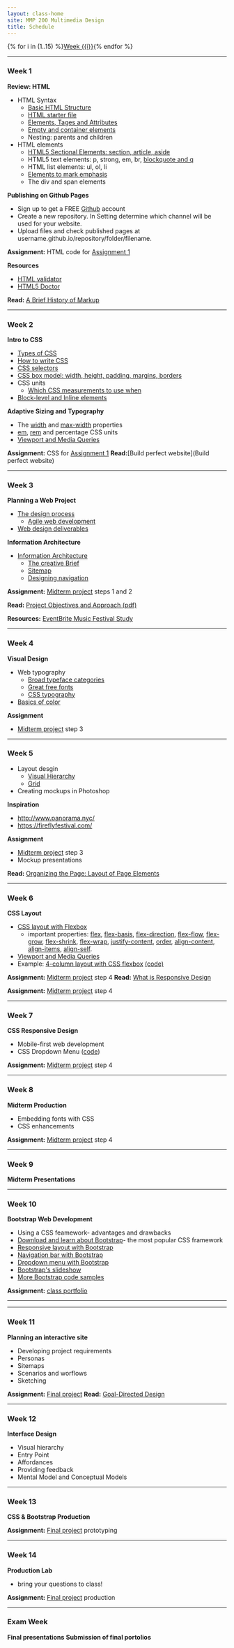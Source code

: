 ```yaml
---
layout: class-home
site: MMP 200 Multimedia Design
title: Schedule
---
```

{% for i in (1..15) %}<a href="#week-{{i}}" class="week">Week {{i}}</a>{% endfor %}

--------------------

### Week 1

**Review: HTML**
* HTML Syntax
    - [Basic HTML Structure](https://github.com/revitalk/mmp200/blob/master/html/basicHtmlStructure.html)
    - [HTML starter file](https://github.com/revitalk/mmp200/blob/master/html/html-starter.html)
    - [Elements, Tages and Attributes]({{site.url}}/mmp200/html/html-intro) 
    - [Empty and container elements]({{site.url}}/mmp200/html/empty-container)
    - Nesting: parents and children
* HTML elements
    - [HTML5 Sectional Elements: section, article, aside]({{site.url}}/mmp200/html/sectional-elements)
    - HTML5 text elements: p, strong, em, br, [blockquote and q]({{site.url}}/mmp200/html/quoting)
    - HTML list elements: ul, ol, li
    - [Elements to mark emphasis]({{site.url}}/mmp200/html/emphasis)
    - The div and span elements
  
**Publishing on Github Pages** 
- Sign up to get a FREE [Github](https://github.com/) account
- Create a new repository. In Setting determine which channel will be used for your website.
- Upload files and check published pages at username.github.io/repository/folder/filename.

**Assignment:** HTML code for [Assignment 1](assignments/assignment1/assignment1.md)

**Resources**
- [HTML validator](https://validator.w3.org/)
- [HTML5 Doctor](http://html5doctor.com/)

**Read:** [A Brief History of Markup](http://alistapart.com/article/a-brief-history-of-markup)

--------------------------

### Week 2
**Intro to CSS**
- [Types of CSS](css/css-types.md)
- [How to write CSS](css/writing-css.md)
- [CSS  selectors](css/selectors.md)
- [CSS box model: width, height, padding, margins, borders](css/box-model.md)
- CSS units
    - [Which CSS measurements to use when](http://thenewcode.com/775/Which-CSS-Measurements-To-Use-When)
- [Block-level and Inline elements]({{site.url}}/mmp200/css/block-inline)
   
**Adaptive Sizing and Typography**
- The [width](https://developer.mozilla.org/en-US/docs/Web/CSS/width) and [max-width](https://developer.mozilla.org/en-US/docs/Web/CSS/max-width) properties
- [em](https://www.sitepoint.com/power-em-units-css/), [rem](https://www.sitepoint.com/understanding-and-using-rem-units-in-css/) and percentage CSS units 
- [Viewport and Media Queries](css/viewport-media-queries.md) 

**Assignment:** CSS for [Assignment 1](assignments/assignment1/assignment1.md)
**Read:**[Build perfect website](Build perfect website)

--------------------------

### Week 3
**Planning a Web Project**
- [The design process](http://zurb.com/word/design-process)
    - [Agile web development](https://webdesign.tutsplus.com/articles/a-designers-introduction-to-agile-methodology--cms-23349)
- [Web design deliverables](https://www.tpdesigns.net/Design-Articles/web-design-deliverables.html)

**Information Architecture**
- [Information Architecture]({{site.url}}/mmp200/information-architecture/information-architecture)
    - [The creative Brief]({{site.url}}//mmp200/assignments/festival-brief)
    - [Sitemap](information-architecture/sitemap.md)
    - [Designing navigation](information-architecture/type-navigation.md)

**Assignment:** [Midterm project](assignments/midterm.md) steps 1 and 2

**Read:** [Project Objectives and Approach (pdf)](https://href.li/?http://ptgmedia.pearsoncmg.com/images/9780321815385/samplepages/0321815386.pdf)

**Resources:** [EventBrite Music Festival Study](https://href.li/?http://eventbrite-s3.s3.amazonaws.com/marketing/MusicFestivalResearch/EventbriteStudyMusicFestivals8_25_14.pdf)

--------------------------

### Week 4
**Visual Design**
- Web typography
    - [Broad typeface categories]({{site.url}}/mmp200/typography/type-categories)
    - [Great free fonts]({{site.url}}/mmp200/typography/great-free-fonts)
    - [CSS typography]({{site.url}}/mmp200/typography/css-type)
- [Basics of color]({{site.url}}/mmp200/graphic-design/color)

**Assignment** 
- [Midterm project](assignments/midterm.md) step 3

--------------------------

### Week 5
- Layout desgin
    - [Visual Hierarchy](http://www.gdbasics.com/html/hierarchy/hierarchy.html)
    - [Grid]({{site.url}}/mmp200/graphic-design/grid)
- Creating mockups in Photoshop

**Inspiration**
- http://www.panorama.nyc/
- https://fireflyfestival.com/

**Assignment** 
- [Midterm project](assignments/midterm.md) step 3
- Mockup presentations

**Read:** [Organizing the Page: Layout of Page Elements](https://www.safaribooksonline.com/library/view/designing-interfaces/0596008031/ch04.html)

--------------------------

### Week 6
**CSS Layout**
- [CSS layout with Flexbox](https://developer.mozilla.org/en-US/docs/Web/CSS/CSS_Flexible_Box_Layout/Using_CSS_flexible_boxes)
    - important properties: [flex](https://developer.mozilla.org/en-US/docs/Web/CSS/flex), [flex-basis](https://developer.mozilla.org/en-US/docs/Web/CSS/flex-basis), [flex-direction](https://developer.mozilla.org/en-US/docs/Web/CSS/flex-direction), [flex-flow](https://developer.mozilla.org/en-US/docs/Web/CSS/flex-flow), [flex-grow](https://developer.mozilla.org/en-US/docs/Web/CSS/flex-grow), [flex-shrink](https://developer.mozilla.org/en-US/docs/Web/CSS/flex-shrink), [flex-wrap](https://developer.mozilla.org/en-US/docs/Web/CSS/flex-wrap), [justify-content](https://developer.mozilla.org/en-US/docs/Web/CSS/justify-content), [order](https://developer.mozilla.org/en-US/docs/Web/CSS/order), [align-content](https://developer.mozilla.org/en-US/docs/Web/CSS/align-content), [align-items](https://developer.mozilla.org/en-US/docs/Web/CSS/align-items), [align-self](https://developer.mozilla.org/en-US/docs/Web/CSS/align-self). 
- [Viewport and Media Queries](css/viewport-media-queries.md) 
- Example: [4-column layout with CSS flexbox](http://revitalk.com/mmp200/css/flex/simple-flex-layout.html) [(code)](https://github.com/revitalk/mmp200/blob/master/css/flex/simple-flex-layout.html)


**Assignment:** [Midterm project](assignments/midterm.md) step 4
**Read:** [What is Responsive Design](http://cdn.oreillystatic.com/oreilly/booksamplers/9781449362942_sampler.pdf)

**Assignment:** [Midterm project](assignments/midterm.md) step 4

--------------------------

### Week 7
**CSS Responsive Design**
- Mobile-first web development
- CSS Dropdown Menu ([code](https://github.com/revitalk/mmp200/blob/master/css/css-dropdown-menu.html))

**Assignment:** [Midterm project](assignments/midterm.md) step 4

--------------------------

### Week 8
**Midterm Production**
- Embedding fonts with CSS
- CSS enhancements

**Assignment:** [Midterm project](assignments/midterm.md) step 4

--------------------------

### Week 9
**Midterm Presentations**

--------------------------

### Week 10
**Bootstrap Web Development**
- Using a CSS feamework- advantages and drawbacks
- [Download and learn about Bootstrap](http://getbootstrap.com/)- the most popular CSS framework
- [Responsive layout with Bootstrap]({{site.url}}/mmp200/bootstrap/three-col-bs)
- [Navigation bar with Bootstrap]({{site.url}}/mmp200/bootstrap/nav-bar-bs)
- [Dropdown menu with Bootstrap]({{site.url}}/mmp200/bootstrap/dropdown-bs)
- [Bootstrap's slideshow]({{site.url}}/mmp200/bootstrap/carousel-bs)
- [More Bootstrap code samples](https://github.com/revitalk/Bootstrap)

**Assignment:** [class portfolio]({{site.url}}/mmp200/assignments/portfolio)

--------------------------
<!---
### Week 9
**App Concept Development**
<iframe src="https://player.vimeo.com/video/52861634" width="640" height="360" frameborder="0" webkitallowfullscreen mozallowfullscreen allowfullscreen></iframe>

- Case Study: [NY Times Cooking App](https://cooking.nytimes.com/)

**Assignment:** [pitch an app]({{site.url}}/mmp200/assignments/app-pitch) group work

<!-- 
**Class exercise:** User flows
**Assignment:** [pitch an app]({{site.url}}/mmp200/assignments/app-pitch) group work and presentations
**Read** 
- [How we really use the Web](http://www.sensible.com/chapter.html)
- [Why Users like Mindless Choices](https://www.sensible.com/downloads/DMMT-Revisited-sample-chapter.pdf)
-->
--------------------------
### Week 11
**Planning an interactive site**
- Developing project requirements
- Personas
- Sitemaps
- Scenarios and worflows
- Sketching

**Assignment:** [Final project]({{site.url}}/mmp200/assignments/final-pro)
**Read:** [Goal-Directed Design](http://media.wiley.com/product_data/excerpt/11/04700841/0470084111.pdf)

--------------------------

### Week 12
**Interface Design**
- Visual hierarchy
- Entry Point
- Affordances
- Providing feedback
- Mental Model and Conceptual Models

----------------------------------

### Week 13
**CSS & Bootstrap Production**

**Assignment:** [Final project]({{site.url}}/mmp200/assignments/final-pro) prototyping

--------------------------

### Week 14
**Production Lab**
- bring your questions to class!

**Assignment:** [Final project]({{site.url}}/mmp200/assignments/final-pro) production


<!--
### Week 15
**Critiques**
- Testing and assessment
- Revisions

**Assignment:** [Final project]({{site.url}}/mmp200/assignments/final-pro) production
-->

--------------------------

### Exam Week
**Final presentations**
**Submission of final portolios**
